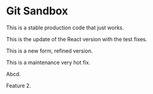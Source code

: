 # Git Sandbox

This is a stable production code that just works.

This is the update of the React version with the test fixes.

This is a new form, refined version.

This is a maintenance very hot fix.

Abcd.

Feature 2.